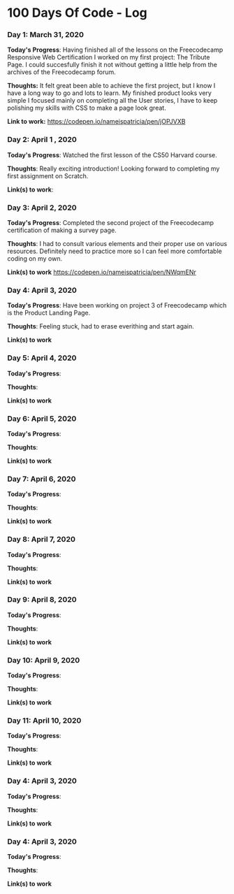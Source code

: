 # 100 Days Of Code - Log

### Day 1: March 31, 2020


**Today's Progress**: Having finished all of the lessons on the Freecodecamp Responsive Web Certification I worked on my first project: The Tribute Page. I could succesfully finish it not without getting a little help from the archives of the Freecodecamp forum. 

**Thoughts:**  It felt great been able to achieve the first project, but I know I have a long way to go and lots to learn. My finished product looks very simple I focused mainly on completing all the User stories, I have to keep polishing my skills with CSS to make a page look great.  

**Link to work:** https://codepen.io/nameispatricia/pen/jOPJVXB

### Day 2: April 1 , 2020

**Today's Progress**: Watched the first lesson of the CS50 Harvard course. 

**Thoughts**: Really exciting introduction! Looking forward to completing my first assignment on Scratch.

**Link(s) to work**: 

### Day 3: April 2, 2020

**Today's Progress**: Completed the second project of the Freecodecamp certification of making a survey page.  

**Thoughts**: I had to consult various elements and their proper use on various resources. Definitely need to practice more so I can feel more comfortable coding on my own. 

**Link(s) to work** https://codepen.io/nameispatricia/pen/NWqmENr

### Day 4: April 3, 2020

**Today's Progress**: Have been working on project 3 of Freecodecamp which is the Product Landing Page. 

**Thoughts**: Feeling stuck, had to erase everithing and start again.   

**Link(s) to work**

### Day 5: April 4, 2020

**Today's Progress**:  

**Thoughts**:  

**Link(s) to work**

### Day 6: April 5, 2020

**Today's Progress**:  

**Thoughts**:  

**Link(s) to work**

### Day 7: April 6, 2020

**Today's Progress**:  

**Thoughts**:  

**Link(s) to work**

### Day 8: April 7, 2020

**Today's Progress**:  

**Thoughts**:  

**Link(s) to work**

### Day 9: April 8, 2020

**Today's Progress**:  

**Thoughts**:  

**Link(s) to work**

### Day 10: April 9, 2020

**Today's Progress**:  

**Thoughts**:  

**Link(s) to work**

### Day 11: April 10, 2020

**Today's Progress**:  

**Thoughts**:  

**Link(s) to work**

### Day 4: April 3, 2020

**Today's Progress**:  

**Thoughts**:  

**Link(s) to work**

### Day 4: April 3, 2020

**Today's Progress**:  

**Thoughts**:  

**Link(s) to work**
 
